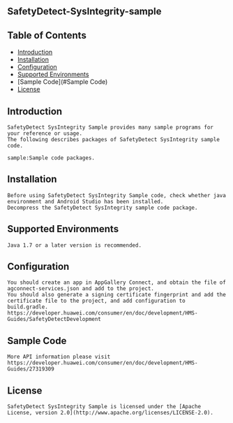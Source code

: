 ## SafetyDetect-SysIntegrity-sample


## Table of Contents

 * [Introduction](#introduction)
 * [Installation](#installation)
 * [Configuration ](#configuration )
 * [Supported Environments](#supported-environments)
 * [Sample Code](#Sample Code)
 * [License](#license)


## Introduction
    SafetyDetect SysIntegrity Sample provides many sample programs for your reference or usage.
    The following describes packages of SafetyDetect SysIntegrity sample code.
    
    sample:Sample code packages. 

## Installation
    Before using SafetyDetect SysIntegrity Sample code, check whether java environment and Android Studio has been installed. 
    Decompress the SafetyDetect SysIntegrity sample code package.

## Supported Environments
	Java 1.7 or a later version is recommended.

## Configuration 
    You should create an app in AppGallery Connect, and obtain the file of agconnect-services.json and add to the project.
    You should also generate a signing certificate fingerprint and add the certificate file to the project, and add configuration to build.gradle.
    https://developer.huawei.com/consumer/en/doc/development/HMS-Guides/SafetyDetectDevelopment

## Sample Code
    More API information please visit 
    https://developer.huawei.com/consumer/en/doc/development/HMS-Guides/27319309

##  License
    SafetyDetect SysIntegrity Sample is licensed under the [Apache License, version 2.0](http://www.apache.org/licenses/LICENSE-2.0).

